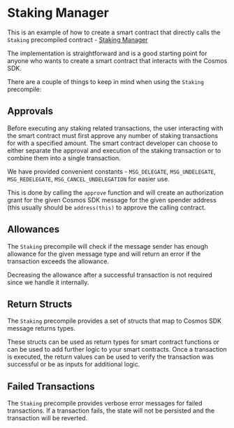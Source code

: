 # Staking Manager

This is an example of how to create a smart contract that directly calls the `Staking` precompiled contract - [Staking Manager](./contracts/StakingManager.sol)

The implementation is straightforward and is a good starting point for anyone who wants to create a smart contract that interacts with the Cosmos SDK.

There are a couple of things to keep in mind when using the `Staking` precompile:

## Approvals

Before executing any staking related transactions, the user interacting with the smart contract must first approve
any number of staking transactions for with a specified amount. The smart contract developer can choose to either separate
the approval and execution of the staking transaction or to combine them into a single transaction.

We have provided convenient constants - `MSG_DELEGATE`, `MSG_UNDELEGATE`, `MSG_REDELEGATE`, `MSG_CANCEL_UNDELEGATION` for easier use.

This is done by calling the `approve` function and will create an authorization grant for the given Cosmos SDK message
for the given spender address (this usually should be `address(this)` to approve the calling contract.

## Allowances

The `Staking` precompile will check if the message sender has enough allowance for the given message type and will
return an error if the transaction exceeds the allowance.

Decreasing the allowance after a successful transaction is not required since we handle it internally.

## Return Structs

The `Staking` precompile provides a set of structs that map to Cosmos SDK message returns types.

These structs can be used as return types for smart contract functions or can be used to add further
logic to your smart contracts. Once a transaction is executed, the return values can be used to verify the transaction
was successful or be as inputs for additional logic.

## Failed Transactions

The `Staking` precompile provides verbose error messages for failed transactions. If a transaction fails, the state
will not be persisted and the transaction will be reverted.
